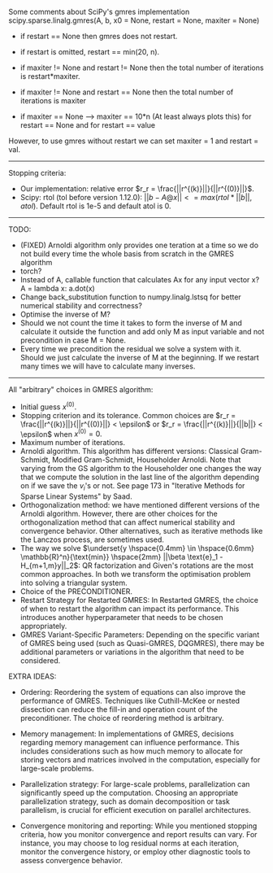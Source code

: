 Some comments about SciPy's gmres implementation scipy.sparse.linalg.gmres(A, b, x0 = None, restart = None, maxiter = None)

- if restart == None then gmres does not restart.
- if restart is omitted, restart == min(20, n).

- if maxiter != None and restart != None then the total number of iterations is restart*maxiter.
- if maxiter != None and restart == None then the total number of iterations is maxiter
- if maxiter == None --> maxiter == 10*n (At least always plots this) for restart == None and for restart == value

However, to use gmres without restart we can set maxiter = 1 and restart = val.

---------------------------------------------

Stopping criteria:
- Our implementation: relative error $r_r = \frac{||r^{(k)}||}{||r^{(0)}||}$.
- Scipy: rtol (tol before version 1.12.0): $||b - A @ x|| <= max(rtol*||b||, atol)$. Default rtol is 1e-5 and default atol is 0.

---------------------------------------------

TODO: 
- (FIXED) Arnoldi algorithm only provides one teration at a time so we do not build every time the whole basis from scratch in the GMRES algorithm
- torch?
- Instead of A, callable function that calculates Ax for any input vector x? A = lambda x: a.dot(x)
- Change back_substitution function to numpy.linalg.lstsq for better numerical stability and correctness?
- Optimise the inverse of M?
- Should we not count the time it takes to form the inverse of M and calculate it outside the function and add only M as input variable and not precondition in case M = None.
- Every time we precondition the residual we solve a system with it. Should we just calculate the inverse of M at the beginning. If we restart many times we will have to calculate many inverses.

---------------------------------------------

All "arbitrary" choices in GMRES algorithm:
- Initial guess $x^{(0)}$.
- Stopping criterion and its tolerance. Common choices are $r_r = \frac{||r^{(k)}||}{||r^{(0)}||} < \epsilon$ or $r_r = \frac{||r^{(k)}||}{||b||} < \epsilon$ when $x^{(0)}=0.$
- Maximum number of iterations.
- Arnoldi algorithm. This algorithm has different versions: Classical Gram-Schmidt, Modified Gram-Schmidt, Householder Arnoldi. Note that varying from the GS algorithm to the Householder one changes the way that we compute the solution in the last line of the algorithm depending on if we save the $v_i$'s or not. See page 173 in "Iterative Methods for Sparse Linear Systems" by Saad.
- Orthogonalization method: we have mentioned different versions of the Arnoldi algorithm. However, there are other choices for the orthogonalization method that can affect numerical stability and convergence behavior. Other alternatives, such as iterative methods like the Lanczos process, are sometimes used.
- The way we solve $\underset{y \hspace{0.4mm} \in \hspace{0.6mm} \mathbb{R}^n}{\text{min}} \hspace{2mm}  ||\beta \text{e}_1 -H_{m+1,m}y||_2$: QR factorization and Given's rotations are the most common approaches. In both we transform the optimisation problem into solving a triangular system.
- Choice of the PRECONDITIONER.
- Restart Strategy for Restarted GMRES: In Restarted GMRES, the choice of when to restart the algorithm can impact its performance. This introduces another hyperparameter that needs to be chosen appropriately.
- GMRES Variant-Specific Parameters: Depending on the specific variant of GMRES being used (such as Quasi-GMRES, DQGMRES), there may be additional parameters or variations in the algorithm that need to be considered.

EXTRA IDEAS:
- Ordering: Reordering the system of equations can also improve the performance of GMRES. Techniques like Cuthill-McKee or nested dissection can reduce the fill-in and operation count of the preconditioner. The choice of reordering method is arbitrary.

- Memory management: In implementations of GMRES, decisions regarding memory management can influence performance. This includes considerations such as how much memory to allocate for storing vectors and matrices involved in the computation, especially for large-scale problems.

- Parallelization strategy: For large-scale problems, parallelization can significantly speed up the computation. Choosing an appropriate parallelization strategy, such as domain decomposition or task parallelism, is crucial for efficient execution on parallel architectures.

- Convergence monitoring and reporting: While you mentioned stopping criteria, how you monitor convergence and report results can vary. For instance, you may choose to log residual norms at each iteration, monitor the convergence history, or employ other diagnostic tools to assess convergence behavior.
